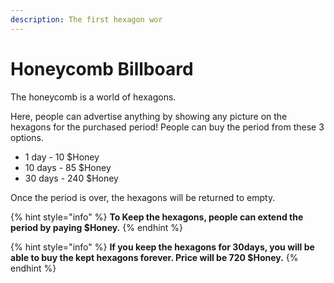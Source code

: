 ```yaml
---
description: The first hexagon wor
---
```


# Honeycomb Billboard

The honeycomb is a world of hexagons.&#x20;

Here, people can advertise anything by showing any picture on the hexagons for the purchased period! People can buy the period from these 3 options.&#x20;

* 1 day - 10 $Honey
* 10 days - 85 $Honey
* 30 days - 240 $Honey

Once the period is over, the hexagons will be returned to empty.

{% hint style="info" %}
**To Keep the hexagons, people can extend the period by paying $Honey.**
{% endhint %}

{% hint style="info" %}
**If you keep the hexagons for 30days, you will be able to buy the kept hexagons forever. Price will be 720 $Honey.**
{% endhint %}
